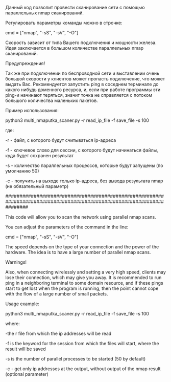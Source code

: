 Данный код позволит провести сканирование сети с помощью параллельных nmap сканирований.

Регулировать параметры команды можно в строчке:

cmd = ["nmap", "-sS", "-sV", "-O"]

Скорость зависит от типа Вашего подключения и мощности железа. Идея заключается в большом количестве параллельных nmap
сканирований. 

Предупреждения!

Так же при подключении по беспроводной сети и выставлении очень большой скорости у клиентов может пропасть подключение,
что может выдать Вас. Рекомендуется запустить ping в соседнем терминале до какого нибудь доменного ресурса, и, если при
работе программы эти ping-и начинают теряться, значит точка не справляется с потоком большого количества маленьких пакетов. 

Пример использования:

python3 multi_nmaputka_scaner.py -r read_ip_file -f save_file -s 100 

где:

-r - файл, с которого будут считываться ip-адреса

-f - ключевое слово для сессии, с которого будут начинаться файлы, куда будет сохранен результат 

-s - количество параллельных процессов, которые будут запущены (по умолчанию 50)

-c - получить на выходе только ip-адреса, без вывода результата nmap (не обязательный параметр)

########################################################################################################################

This code will allow you to scan the network using parallel nmap scans.

You can adjust the parameters of the command in the line:

cmd = ["nmap", "-sS", "-sV", "-O"]

The speed depends on the type of your connection and the power of the hardware. The idea is to have a large number of parallel nmap
scans.

Warnings!

Also, when connecting wirelessly and setting a very high speed, clients may lose their connection,
which may give you away. It is recommended to run ping in a neighboring terminal to some domain resource, and if
these pings start to get lost when the program is running, then the point cannot cope with the flow of a large number of small packets.

Usage example:

python3 multi_nmaputka_scaner.py -r read_ip_file -f save_file -s 100

where:

-the r file from which the ip addresses will be read

-f is the keyword for the session from which the files will start, where the result will be saved

-s is the number of parallel processes to be started (50 by default)

-c - get only ip addresses at the output, without output of the nmap result (optional parameter)